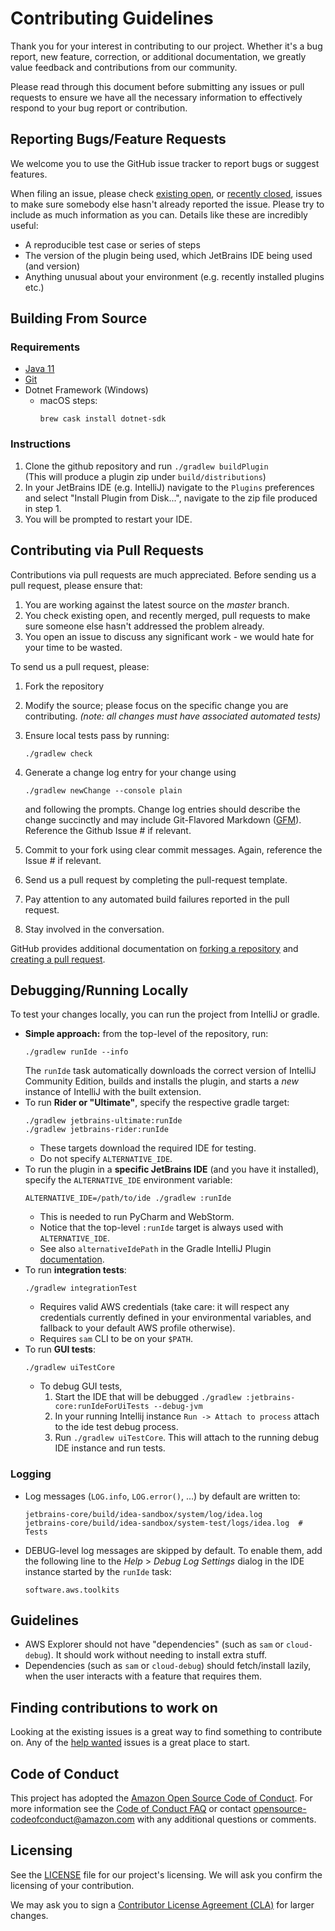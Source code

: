 # Contributing Guidelines

Thank you for your interest in contributing to our project. Whether it's a bug report, new feature, correction, or additional 
documentation, we greatly value feedback and contributions from our community.

Please read through this document before submitting any issues or pull requests to ensure we have all the necessary 
information to effectively respond to your bug report or contribution.


## Reporting Bugs/Feature Requests

We welcome you to use the GitHub issue tracker to report bugs or suggest features.

When filing an issue, please check [existing open](https://github.com/aws/aws-toolkit-jetbrains/issues), or [recently closed](https://github.com/aws/aws-toolkit-jetbrains/issues?utf8=%E2%9C%93&q=is%3Aissue%20is%3Aclosed%20), issues to make sure somebody else hasn't already 
reported the issue. Please try to include as much information as you can. Details like these are incredibly useful:

* A reproducible test case or series of steps
* The version of the plugin being used, which JetBrains IDE being used (and version)
* Anything unusual about your environment (e.g. recently installed plugins etc.)

## Building From Source

### Requirements

* [Java 11](https://docs.aws.amazon.com/corretto/latest/corretto-11-ug/downloads-list.html)
* [Git](https://git-scm.com/)
* Dotnet Framework (Windows)
  * macOS steps:
    ```
    brew cask install dotnet-sdk
    ```

### Instructions

1. Clone the github repository and run `./gradlew buildPlugin` <br/> (This will produce a plugin zip under `build/distributions`)
2. In your JetBrains IDE (e.g. IntelliJ) navigate to the `Plugins` preferences and select "Install Plugin from Disk...", navigate to the zip file produced in step 1. 
4. You will be prompted to restart your IDE.

## Contributing via Pull Requests

Contributions via pull requests are much appreciated. Before sending us a pull request, please ensure that:

1. You are working against the latest source on the *master* branch.
2. You check existing open, and recently merged, pull requests to make sure someone else hasn't addressed the problem already.
3. You open an issue to discuss any significant work - we would hate for your time to be wasted.

To send us a pull request, please:

1. Fork the repository
2. Modify the source; please focus on the specific change you are contributing. *(note: all changes must have associated automated tests)*
3. Ensure local tests pass by running:
   ```
   ./gradlew check
   ```

4. Generate a change log entry for your change using 
   ```
   ./gradlew newChange --console plain
   ```

   and following the prompts. Change log entries should describe the change
   succinctly and may include Git-Flavored Markdown ([GFM](https://github.github.com/gfm/)). Reference the Github Issue # if relevant.
5. Commit to your fork using clear commit messages. Again, reference the Issue # if relevant.
6. Send us a pull request by completing the pull-request template.
7. Pay attention to any automated build failures reported in the pull request.
8. Stay involved in the conversation.

GitHub provides additional documentation on [forking a repository](https://help.github.com/articles/fork-a-repo/) and 
[creating a pull request](https://help.github.com/articles/creating-a-pull-request/).

## Debugging/Running Locally

To test your changes locally, you can run the project from IntelliJ or gradle.

- **Simple approach:** from the top-level of the repository, run:
  ```
  ./gradlew runIde --info
  ```
  The `runIde` task automatically downloads the correct version of IntelliJ
  Community Edition, builds and installs the plugin, and starts a _new_
  instance of IntelliJ with the built extension.
- To run **Rider or "Ultimate"**, specify the respective gradle target:
  ```
  ./gradlew jetbrains-ultimate:runIde
  ./gradlew jetbrains-rider:runIde
  ```
  - These targets download the required IDE for testing.
  - Do not specify `ALTERNATIVE_IDE`.
- To run the plugin in a **specific JetBrains IDE** (and you have it installed), specify the `ALTERNATIVE_IDE` environment variable:
  ```
  ALTERNATIVE_IDE=/path/to/ide ./gradlew :runIde
  ```
  - This is needed to run PyCharm and WebStorm.
  - Notice that the top-level `:runIde` target is always used with `ALTERNATIVE_IDE`.
  - See also `alternativeIdePath` in the Gradle IntelliJ Plugin [documentation](https://github.com/JetBrains/gradle-intellij-plugin).
- To run **integration tests**:
  ```
  ./gradlew integrationTest
  ```
  - Requires valid AWS credentials (take care: it will respect any credentials currently defined in your environmental variables, and fallback to your default AWS profile otherwise).
  - Requires `sam` CLI to be on your `$PATH`.
- To run **GUI tests**:
  ```
  ./gradlew uiTestCore
  ```
  - To debug GUI tests,
    1. Start the IDE that will be debugged `./gradlew :jetbrains-core:runIdeForUiTests --debug-jvm`
	2. In your running Intellij instance `Run -> Attach to process` attach to the ide test debug process.
    4. Run `./gradlew uiTestCore`. This will attach to the running debug IDE instance and run tests.

### Logging

- Log messages (`LOG.info`, `LOG.error()`, …) by default are written to:
  ```
  jetbrains-core/build/idea-sandbox/system/log/idea.log
  jetbrains-core/build/idea-sandbox/system-test/logs/idea.log  # Tests
  ```
- DEBUG-level log messages are skipped by default. To enable them, add the
  following line to the _Help_ \> _Debug Log Settings_ dialog in the IDE
  instance started by the `runIde` task:
  ```
  software.aws.toolkits
  ```


## Guidelines

- AWS Explorer should not have "dependencies" (such as `sam` or `cloud-debug`). It should work without needing to install extra stuff.
- Dependencies (such as `sam` or `cloud-debug`) should fetch/install lazily, when the user interacts with a feature that requires them.

## Finding contributions to work on

Looking at the existing issues is a great way to find something to contribute on. Any of the [help wanted](https://github.com/aws/aws-toolkit-jetbrains/issues?q=is%3Aissue+is%3Aopen+label%3A%22help+wanted%22) issues is a great place to start.


## Code of Conduct

This project has adopted the [Amazon Open Source Code of Conduct](https://aws.github.io/code-of-conduct). 
For more information see the [Code of Conduct FAQ](https://aws.github.io/code-of-conduct-faq) or contact 
[opensource-codeofconduct@amazon.com](mailto:opensource-codeofconduct@amazon.com) with any additional questions or comments.


## Licensing

See the [LICENSE](LICENSE) file for our project's licensing. We will ask you confirm the licensing of your contribution.

We may ask you to sign a [Contributor License Agreement (CLA)](http://en.wikipedia.org/wiki/Contributor_License_Agreement) for larger changes.
